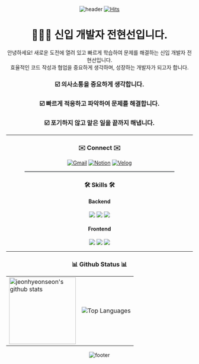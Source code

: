 <div align="center">

   ![header](https://capsule-render.vercel.app/api?type=waving&height=180&color=FD4B4B&text=🌻Welcome%20to%20luuHub🌻&fontAlign=50&fontAlignY=30&fontSize=50&fontColor=FFFFFF)
   [![Hits](https://hits.seeyoufarm.com/api/count/incr/badge.svg?url=https://github.com/jeonhyeonseon&count_bg=%23F7437F&title_bg=%23555555&icon=&icon_color=%23E7E7E7&title=hits&edge_flat=false&style=for-the-badge)](https://github.com/jeonhyeonseon)

</div>

<h1 align="center">👩🏻‍💻 신입 개발자 전현선입니다.</h1>

<p align="center">
  안녕하세요! 새로운 도전에 열려 있고 빠르게 학습하여 문제를 해결하는 신입 개발자 전현선입니다. <br/>
  효율적인 코드 작성과 협업을 중요하게 생각하며, 성장하는 개발자가 되고자 합니다.
</p>

<h3 align="center">☑️ 의사소통을 중요하게 생각합니다.</h3>
<h3 align="center">☑️ 빠르게 적응하고 파악하여 문제를 해결합니다.</h3>
<h3 align="center">☑️ 포기하지 않고 맡은 일을 끝까지 해냅니다.</h3>

---

<div align="center"> 
  
### ✉️ Connect ✉️
  
  [![Gmail](https://img.shields.io/badge/-goodpretty0325@gmail.com-D14836?style=for-the-badge&logo=gmail&logoColor=white)](mailto:goodpretty0325@gmail.com)
  [![Notion](https://img.shields.io/badge/Notion-000000?style=for-the-badge&logo=notion&logoColor=white)](https://rain-canary-55f.notion.site/11611b3dfa7e8003b5f1ef446a351cc7?pvs=4)
  [![Velog](https://img.shields.io/badge/Velog-20C997?style=for-the-badge&logo=velog&logoColor=white)](https://velog.io/@lu__study__log/posts)

<hr style="border: 0.5px solid #d1d5da; width: 80%;" />

<h3>🛠️ Skills 🛠️</h3>

#### Backend
<img src="https://img.shields.io/badge/JAVA-007396?style=for-the-badge&logo=Java&logoColor=white">
<img src="https://img.shields.io/badge/Spring-6DB33F?style=for-the-badge&logo=spring&logoColor=white">
<img src="https://img.shields.io/badge/MySQL-4479A1?style=for-the-badge&logo=mysql&logoColor=white">

#### Frontend
<img src="https://img.shields.io/badge/JavaScript-F7DF1E?style=for-the-badge&logo=JavaScript&logoColor=white">
<img src="https://img.shields.io/badge/HTML5-E34F26?style=for-the-badge&logo=HTML5&logoColor=white">
<img src="https://img.shields.io/badge/CSS3-1572B6?style=for-the-badge&logo=CSS3&logoColor=white">

---

<div align="center">

### 📊 Github Status 📊

<div align="center">
  
<table>
  <tr>
    <td>
      <a href="https://github.com/jeonhyeonseon">
        <img align="center" style="height:180px" src="https://github-readme-stats.vercel.app/api?username=jeonhyeonseon&show_icons=true&rank_icon=github&count_private=true&theme=transparent&hide_border=true&hide=stars&title_color=F7437F&text_color=000000&icon_color=F7437F" alt="jeonhyeonseon's github stats" />
      </a> 
    </td>
    <td>
      <img src="https://github-readme-stats.vercel.app/api/top-langs/?username=jeonhyeonseon&layout=compact&theme=transparent&title_color=F7437F&text_color=000000&icon_color=F7437F" alt="Top Languages">
    </td>
  </tr>
</table>

![footer](https://capsule-render.vercel.app/api?type=waving&height=100&color=FD4B4B&section=footer&fontColor=FFFFFF)
  
</div>
